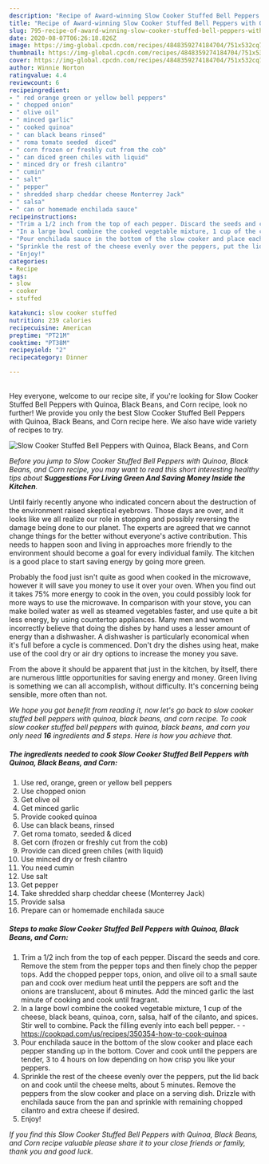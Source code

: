 ```yaml
---
description: "Recipe of Award-winning Slow Cooker Stuffed Bell Peppers with Quinoa, Black Beans, and Corn"
title: "Recipe of Award-winning Slow Cooker Stuffed Bell Peppers with Quinoa, Black Beans, and Corn"
slug: 795-recipe-of-award-winning-slow-cooker-stuffed-bell-peppers-with-quinoa-black-beans-and-corn
date: 2020-08-07T06:26:18.826Z
image: https://img-global.cpcdn.com/recipes/4848359274184704/751x532cq70/slow-cooker-stuffed-bell-peppers-with-quinoa-black-beans-and-corn-recipe-main-photo.jpg
thumbnail: https://img-global.cpcdn.com/recipes/4848359274184704/751x532cq70/slow-cooker-stuffed-bell-peppers-with-quinoa-black-beans-and-corn-recipe-main-photo.jpg
cover: https://img-global.cpcdn.com/recipes/4848359274184704/751x532cq70/slow-cooker-stuffed-bell-peppers-with-quinoa-black-beans-and-corn-recipe-main-photo.jpg
author: Winnie Norton
ratingvalue: 4.4
reviewcount: 6
recipeingredient:
- " red orange green or yellow bell peppers"
- " chopped onion"
- " olive oil"
- " minced garlic"
- " cooked quinoa"
- " can black beans rinsed"
- " roma tomato seeded  diced"
- " corn frozen or freshly cut from the cob"
- " can diced green chiles with liquid"
- " minced dry or fresh cilantro"
- " cumin"
- " salt"
- " pepper"
- " shredded sharp cheddar cheese Monterrey Jack"
- " salsa"
- " can or homemade enchilada sauce"
recipeinstructions:
- "Trim a 1/2 inch from the top of each pepper. Discard the seeds and core. Remove the stem from the pepper tops and then finely chop the pepper tops. Add the chopped pepper tops, onion, and olive oil to a small saute pan and cook over medium heat until the peppers are soft and the onions are translucent, about 6 minutes. Add the minced garlic the last minute of cooking and cook until fragrant."
- "In a large bowl combine the cooked vegetable mixture, 1 cup of the cheese, black beans, quinoa, corn, salsa, half of the cilanto, and spices. Stir well to combine. Pack the filling evenly into each bell pepper.  https://cookpad.com/us/recipes/350354-how-to-cook-quinoa"
- "Pour enchilada sauce in the bottom of the slow cooker and place each pepper standing up in the bottom. Cover and cook until the peppers are tender, 3 to 4 hours on low depending on how crisp you like your peppers."
- "Sprinkle the rest of the cheese evenly over the peppers, put the lid back on and cook until the cheese melts, about 5 minutes. Remove the peppers from the slow cooker and place on a serving dish. Drizzle with enchilada sauce from the pan and sprinkle with remaining chopped cilantro and extra cheese if desired."
- "Enjoy!"
categories:
- Recipe
tags:
- slow
- cooker
- stuffed

katakunci: slow cooker stuffed 
nutrition: 239 calories
recipecuisine: American
preptime: "PT21M"
cooktime: "PT38M"
recipeyield: "2"
recipecategory: Dinner

---
```

<br>
Hey everyone, welcome to our recipe site, if you're looking for Slow Cooker Stuffed Bell Peppers with Quinoa, Black Beans, and Corn recipe, look no further! We provide you only the best Slow Cooker Stuffed Bell Peppers with Quinoa, Black Beans, and Corn recipe here. We also have wide variety of recipes to try.
<br>


![Slow Cooker Stuffed Bell Peppers with Quinoa, Black Beans, and Corn](https://img-global.cpcdn.com/recipes/4848359274184704/751x532cq70/slow-cooker-stuffed-bell-peppers-with-quinoa-black-beans-and-corn-recipe-main-photo.jpg)

<i>Before you jump to Slow Cooker Stuffed Bell Peppers with Quinoa, Black Beans, and Corn recipe, you may want to read this short interesting healthy tips about 
<strong>Suggestions For Living Green And Saving Money Inside the Kitchen</strong>.</i>
</br>

Until fairly recently anyone who indicated concern about the destruction of the environment raised skeptical eyebrows. Those days are over, and it looks like we all realize our role in stopping and possibly reversing the damage being done to our planet. The experts are agreed that we cannot change things for the better without everyone's active contribution. This needs to happen soon and living in approaches more friendly to the environment should become a goal for every individual family. The kitchen is a good place to start saving energy by going more green.

Probably the food just isn't quite as good when cooked in the microwave, however it will save you money to use it over your oven. When you find out it takes 75% more energy to cook in the oven, you could possibly look for more ways to use the microwave. In comparison with your stove, you can make boiled water as well as steamed vegetables faster, and use quite a bit less energy, by using countertop appliances. Many men and women incorrectly believe that doing the dishes by hand uses a lesser amount of energy than a dishwasher. A dishwasher is particularly economical when it's full before a cycle is commenced. Don't dry the dishes using heat, make use of the cool dry or air dry options to increase the money you save.

From the above it should be apparent that just in the kitchen, by itself, there are numerous little opportunities for saving energy and money. Green living is something we can all accomplish, without difficulty. It's concerning being sensible, more often than not.


<i>We hope you got benefit from reading it, now let's go back to slow cooker stuffed bell peppers with quinoa, black beans, and corn recipe. To cook slow cooker stuffed bell peppers with quinoa, black beans, and corn you only need <strong>16</strong> ingredients and <strong>5</strong> steps. Here is how you achieve that.
</i>

##### The ingredients needed to cook Slow Cooker Stuffed Bell Peppers with Quinoa, Black Beans, and Corn:

1. Use  red, orange, green or yellow bell peppers
1. Use  chopped onion
1. Get  olive oil
1. Get  minced garlic
1. Provide  cooked quinoa
1. Use  can black beans, rinsed
1. Get  roma tomato, seeded &amp; diced
1. Get  corn (frozen or freshly cut from the cob)
1. Provide  can diced green chiles (with liquid)
1. Use  minced dry or fresh cilantro
1. You need  cumin
1. Use  salt
1. Get  pepper
1. Take  shredded sharp cheddar cheese (Monterrey Jack)
1. Provide  salsa
1. Prepare  can or homemade enchilada sauce


##### Steps to make Slow Cooker Stuffed Bell Peppers with Quinoa, Black Beans, and Corn:

1. Trim a 1/2 inch from the top of each pepper. Discard the seeds and core. Remove the stem from the pepper tops and then finely chop the pepper tops. Add the chopped pepper tops, onion, and olive oil to a small saute pan and cook over medium heat until the peppers are soft and the onions are translucent, about 6 minutes. Add the minced garlic the last minute of cooking and cook until fragrant.
1. In a large bowl combine the cooked vegetable mixture, 1 cup of the cheese, black beans, quinoa, corn, salsa, half of the cilanto, and spices. Stir well to combine. Pack the filling evenly into each bell pepper. -  - https://cookpad.com/us/recipes/350354-how-to-cook-quinoa
1. Pour enchilada sauce in the bottom of the slow cooker and place each pepper standing up in the bottom. Cover and cook until the peppers are tender, 3 to 4 hours on low depending on how crisp you like your peppers.
1. Sprinkle the rest of the cheese evenly over the peppers, put the lid back on and cook until the cheese melts, about 5 minutes. Remove the peppers from the slow cooker and place on a serving dish. Drizzle with enchilada sauce from the pan and sprinkle with remaining chopped cilantro and extra cheese if desired.
1. Enjoy!


<i>If you find this Slow Cooker Stuffed Bell Peppers with Quinoa, Black Beans, and Corn recipe valuable please share it to your close friends or family, thank you and good luck.</i>
